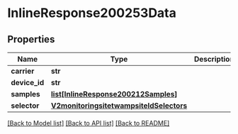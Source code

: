 # InlineResponse200253Data

## Properties
Name | Type | Description | Notes
------------ | ------------- | ------------- | -------------
**carrier** | **str** |  | [optional] 
**device_id** | **str** |  | [optional] 
**samples** | [**list[InlineResponse200212Samples]**](InlineResponse200212Samples.md) |  | [optional] 
**selector** | [**V2monitoringsitetwampsiteIdSelectors**](V2monitoringsitetwampsiteIdSelectors.md) |  | [optional] 

[[Back to Model list]](../README.md#documentation-for-models) [[Back to API list]](../README.md#documentation-for-api-endpoints) [[Back to README]](../README.md)

